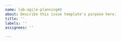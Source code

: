 ```yaml
---
name: lab-agile-planning#6
about: Describe this issue template's purpose here.
title: ''
labels: ''
assignees: ''

---
```



